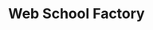 ---
title: "Web School Factory"
niveau: "bronze"
siteUrl: "#"
logoDir: "web-school-factory"
headless: true
---